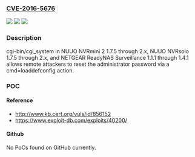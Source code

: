 ### [CVE-2016-5676](https://cve.mitre.org/cgi-bin/cvename.cgi?name=CVE-2016-5676)
![](https://img.shields.io/static/v1?label=Product&message=n%2Fa&color=blue)
![](https://img.shields.io/static/v1?label=Version&message=n%2Fa&color=blue)
![](https://img.shields.io/static/v1?label=Vulnerability&message=n%2Fa&color=brighgreen)

### Description

cgi-bin/cgi_system in NUUO NVRmini 2 1.7.5 through 2.x, NUUO NVRsolo 1.7.5 through 2.x, and NETGEAR ReadyNAS Surveillance 1.1.1 through 1.4.1 allows remote attackers to reset the administrator password via a cmd=loaddefconfig action.

### POC

#### Reference
- http://www.kb.cert.org/vuls/id/856152
- https://www.exploit-db.com/exploits/40200/

#### Github
No PoCs found on GitHub currently.

